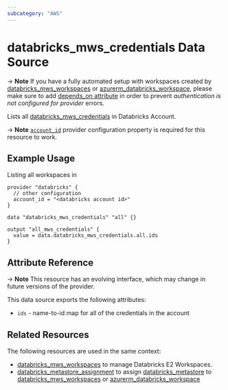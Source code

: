 ```yaml
---
subcategory: "AWS"
---
```

# databricks_mws_credentials Data Source

-> **Note** If you have a fully automated setup with workspaces created by [databricks_mws_workspaces](../resources/mws_workspaces.md) or [azurerm_databricks_workspace](https://registry.terraform.io/providers/hashicorp/azurerm/latest/docs/resources/databricks_workspace), please make sure to add [depends_on attribute](../index.md#data-resources-and-authentication-is-not-configured-errors) in order to prevent _authentication is not configured for provider_ errors.

Lists all [databricks_mws_credentials](../resources/mws_credentials.md) in Databricks Account.

-> **Note** [`account_id`](../index.md#account_id) provider configuration property is required for this resource to work.

## Example Usage

Listing all workspaces in 

```hcl
provider "databricks" {
  // other configuration
  account_id = "<databricks account id>"
}

data "databricks_mws_credentials" "all" {}

output "all_mws_credentials" {
  value = data.databricks_mws_credentials.all.ids
}
```

## Attribute Reference

-> **Note** This resource has an evolving interface, which may change in future versions of the provider.

This data source exports the following attributes:

* `ids` - name-to-id map for all of the credentials in the account

## Related Resources

The following resources are used in the same context:

* [databricks_mws_workspaces](../resources/mws_workspaces.md) to manage Databricks E2 Workspaces.
* [databricks_metastore_assignment](../resources/metastore_assignment.md) to assign [databricks_metastore](docs/resources/metastore.md) to [databricks_mws_workspaces](../resources/mws_workspaces.md) or [azurerm_databricks_workspace](https://registry.terraform.io/providers/hashicorp/azurerm/latest/docs/resources/databricks_workspace)
